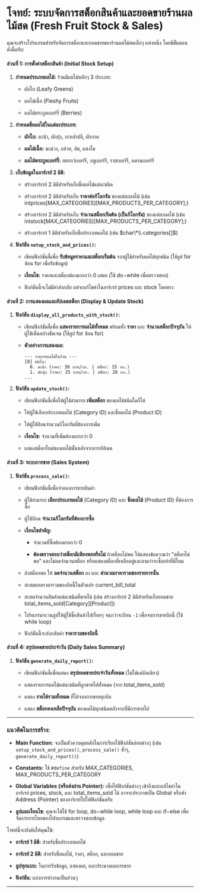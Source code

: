 # โจทย์: ระบบจัดการสต็อกสินค้าและยอดขายร้านผลไม้สด (Fresh Fruit Stock & Sales)

คุณจะสร้างโปรแกรมสำหรับจัดการสต็อกและยอดขายของร้านผลไม้สดเล็กๆ แห่งหนึ่ง โดยมีขั้นตอนดังนี้ครับ:

#### **ส่วนที่ 1: การตั้งค่าสต็อกสินค้า (Initial Stock Setup)**

1.  **กำหนดประเภทผลไม้:** ร้านมีผลไม้หลักๆ 3 ประเภท:
    
    -   ผักใบ (Leafy Greens)
        
    -   ผลไม้เนื้อ (Fleshy Fruits)
        
    -   ผลไม้ตระกูลเบอร์รี่ (Berries)
        
2.  **กำหนดชื่อผลไม้ในแต่ละประเภท:**
    
    -   **ผักใบ:** คะน้า, ผักบุ้ง, กะหล่ำปลี, ผักกาด
        
    -   **ผลไม้เนื้อ:** มะม่วง, กล้วย, ส้ม, แตงโม
        
    -   **ผลไม้ตระกูลเบอร์รี่:** สตรอว์เบอร์รี, บลูเบอร์รี, ราสเบอร์รี, แครนเบอร์รี
        
3.  **เก็บข้อมูลในอาร์เรย์ 2 มิติ:**
    
    -   สร้างอาร์เรย์ 2 มิติสำหรับเก็บชื่อผลไม้แต่ละชนิด
        
    -   สร้างอาร์เรย์ 2 มิติสำหรับเก็บ **ราคาต่อกิโลกรัม** ของแต่ละผลไม้ (เช่น intprices[MAX_CATEGORIES][MAX_PRODUCTS_PER_CATEGORY];)
        
    -   สร้างอาร์เรย์ 2 มิติสำหรับเก็บ **จำนวนสต็อกเริ่มต้น (เป็นกิโลกรัม)** ของแต่ละผลไม้ (เช่น intstock[MAX_CATEGORIES][MAX_PRODUCTS_PER_CATEGORY];)
        
    -   สร้างอาร์เรย์ 1 มิติสำหรับเก็บชื่อประเภทผลไม้ (เช่น $char\*\\ categories[]$)
        
4.  **ฟังก์ชัน `setup_stock_and_prices()`:**
    
    -   เขียนฟังก์ชันนี้เพื่อ **รับข้อมูลราคาและสต็อกเริ่มต้น** จากผู้ใช้สำหรับผลไม้ทุกชนิด (ใช้ลูป for ซ้อน for เพื่อรับข้อมูล)
        
    -   **เงื่อนไข:** ราคาและสต็อกต้องมากกว่า 0 เสมอ (ใช้ do−while เพื่อตรวจสอบ)
        
    -   ฟังก์ชันนี้จะไม่มีค่าส่งกลับ แต่จะแก้ไขค่าในอาร์เรย์ prices และ stock โดยตรง
        

#### **ส่วนที่ 2: การแสดงผลและอัปเดตสต็อก (Display & Update Stock)**

1.  **ฟังก์ชัน `display_all_products_with_stock()`:**
    
    -   เขียนฟังก์ชันนี้เพื่อ **แสดงรายการผลไม้ทั้งหมด** พร้อมทั้ง **ราคา** และ **จำนวนสต็อกปัจจุบัน** ให้ผู้ใช้เห็นอย่างชัดเจน (ใช้ลูป for ซ้อน for)
        
    -   **ตัวอย่างการแสดงผล:**
        
        ```
        --- รายการผลไม้ในร้าน ---
        [0] ผักใบ:
          0. คะน้า (ราคา: 30 บาท/กก. | สต็อก: 15 กก.)
          1. ผักบุ้ง (ราคา: 25 บาท/กก. | สต็อก: 20 กก.)
        ...
        
        ```
        
2.  **ฟังก์ชัน `update_stock()`:**
    
    -   เขียนฟังก์ชันนี้เพื่อให้ผู้ใช้สามารถ **เพิ่มสต็อก** ของผลไม้ชนิดใดก็ได้
        
    -   ให้ผู้ใช้เลือกประเภทผลไม้ (Category ID) และชื่อผลไม้ (Product ID)
        
    -   ให้ผู้ใช้ป้อนจำนวนกิโลกรัมที่ต้องการเพิ่ม
        
    -   **เงื่อนไข:** จำนวนที่เพิ่มต้องมากกว่า 0
        
    -   แสดงสต็อกใหม่ของผลไม้นั้นหลังจากการอัปเดต
        

#### **ส่วนที่ 3: ระบบการขาย (Sales System)**

1.  **ฟังก์ชัน `process_sale()`:**
    
    -   เขียนฟังก์ชันนี้เพื่อจำลองการขายสินค้า
        
    -   ผู้ใช้สามารถ **เลือกประเภทผลไม้** (Category ID) และ **ชื่อผลไม้** (Product ID) ที่ต้องการซื้อ
        
    -   ผู้ใช้ป้อน **จำนวนกิโลกรัมที่ต้องการซื้อ**
        
    -   **เงื่อนไขสำคัญ:**
        
        -   จำนวนที่ซื้อต้องมากกว่า 0
            
        -   **ต้องตรวจสอบว่าสต็อกมีเพียงพอหรือไม่** ถ้าสต็อกไม่พอ ให้แสดงข้อความว่า "สต็อกไม่พอ" และไม่ลดจำนวนสต็อก หรือแสดงสต็อกที่เหลืออยู่และถามว่าจะซื้อเท่าที่มีไหม
            
    -   ถ้าสต็อกพอ ให้ **ลดจำนวนสต็อก** ลง และ **คำนวณราคารวมของรายการนั้น**
        
    -   สะสมยอดราคารวมของบิลนี้ในตัวแปร current_bill_total
        
    -   สะสมจำนวนสินค้าแต่ละชนิดที่ขายได้ (เช่น สร้างอาร์เรย์ 2 มิติสำหรับเก็บยอดขาย total_items_sold[Category][Product])
        
    -   โปรแกรมจะวนลูปให้ผู้ใช้ซื้อสินค้าไปเรื่อยๆ จนกว่าจะป้อน `-1` เพื่อจบการขายบิลนี้ (ใช้ while loop)
        
    -   ฟังก์ชันนี้จะส่งกลับค่า **ราคารวมของบิลนี้**
        

#### **ส่วนที่ 4: สรุปยอดขายประจำวัน (Daily Sales Summary)**

1.  **ฟังก์ชัน `generate_daily_report()`:**
    
    -   เขียนฟังก์ชันนี้เพื่อแสดง **สรุปยอดขายประจำวันทั้งหมด** (ไม่ใช่แค่บิลเดียว)
        
    -   แสดงรายการผลไม้แต่ละชนิดที่ถูกขายไปทั้งหมด (จาก total_items_sold)
        
    -   แสดง **รายได้รวมทั้งหมด** ที่ได้จากการขายทุกบิล
        
    -   แสดง **สต็อกคงเหลือปัจจุบัน** ของผลไม้ทุกชนิดหลังจากที่มีการขายไป
        

----------

### **แนวคิดในการสร้าง:**

-   **Main Function:** จะเป็นตัวควบคุมหลักในการเรียกใช้ฟังก์ชันย่อยต่างๆ (เช่น `setup_stock_and_prices()`, `process_sale()` ซ้ำๆ, `generate_daily_report()`)
    
-   **Constants:** ใช้ `#define` สำหรับ MAX_CATEGORIES, MAX_PRODUCTS_PER_CATEGORY
    
-   **Global Variables (หรือส่งผ่าน Pointer):** เพื่อให้ฟังก์ชันต่างๆ เข้าถึงและแก้ไขค่าในอาร์เรย์ prices, stock, และ total_items_sold ได้ อาจจะประกาศเป็น Global หรือส่ง Address (Pointer) ของอาร์เรย์ไปให้ฟังก์ชันครับ
    
-   **ลูปและเงื่อนไข:** คุณจะได้ใช้ for loop, do−while loop, while loop และ if−else เพื่อจัดการการไหลของโปรแกรมและตรวจสอบข้อมูล
    

โจทย์นี้จะบังคับให้คุณใช้:

-   **อาร์เรย์ 1 มิติ:** สำหรับชื่อประเภทผลไม้
    
-   **อาร์เรย์ 2 มิติ:** สำหรับชื่อผลไม้, ราคา, สต็อก, และยอดขาย
    
-   **ลูปทุกแบบ:** ในการรับข้อมูล, แสดงผล, และประมวลผลการขาย
    
-   **ฟังก์ชัน:** แบ่งการทำงานเป็นส่วนๆ
    

----------